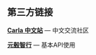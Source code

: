 ## 第三方链接

[__Carla 中文站__](https://bbs.carla.org.cn/) — 中文交流社区

[__元毂智行__](https://www.meta-hub.ai/t/topic/76) — 基本API使用
